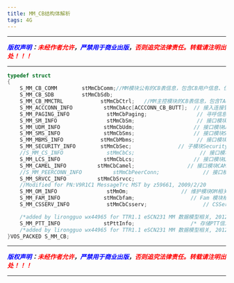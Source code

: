 ```yaml
---
title: MM_CB结构体解析
tags: 4G
---
```


------

***<font color=blue>版权声明</font>：<font color=red>未经作者允许</font>，<font color=blue>严禁用于商业出版</font>，<font color=red>否则追究法律责任。转载请注明出处！！！</font>***

------

``` c
typedef struct
{	
	S_MM_CB_COMM		stMmCbComm;//MM模块公有的CB表信息，包含CB用户信息、位置信息，缓存机制等。n
	S_MM_CB_SDB			stMmCbSdb;
	S_MM_CB_MMCTRL			  stMmCbCtrl;   //MM主控模块的CB表信息，包含TAU/DETACH/ATTACH等流程信息?
	S_MM_ACCCONN_INFO		   stMmCbAcc[ACCCONN_CB_BUTT];  // 接入连接管理信息/
	S_MM_PAGING_INFO			stMmCbPaging;				 // 寻呼信息
	S_MM_SM_INFO				stMmCbSm;					 // 接口模块SM相关信息保存: SmCbIdx, SmSdbIdx
	S_MM_UDM_INFO			   stMmCbUdm;					// 接口模块UDM相关信息保存 
	S_MM_SMS_INFO			   stMmCbSms;					// 接口模块SMS相关信息保存 
	S_MM_MBMS_INFO			  stMmCbMbms;					 // 接口模块MBMS相关信息保存S
	S_MM_SECURITY_INFO		  stMmCbSec;			   // 子模块Security相关信息保存C
	//S_MM_CS_INFO				stMmCbCs;					  // 接口模块BSSAP+相关信息保存C
	S_MM_LCS_INFO			   stMmCbLcs;					// 接口模块LCS相关信息保存?
	S_MM_CAMEL_INFO			 stMmCbCamel;				  // 接口模块CAMEL相关信息保存?
	//S_MM_PEERCONN_INFO		  stMmCbPeerConn;			   // 接口模块GTPC相关信息保存?
	S_MM_SRVCC_INFO			 stMmCbSrvcc;
	//Modified for PN:V9R1C1 MessageTrc MST by z59661, 2009/2/20
	S_MM_OM_INFO				stMmOm;					// 维护模块OM相关信息保存
	S_MM_FAM_INFO			   stMmCbfam;				   // Fam 模块相关信息保存
	S_MM_CSSERV_INFO			stMmCbCsserv;				   // CSServ子模块相关信息保存

	/*added by lirongguo wx44965 for TTR1.1 eSCN231 MM 数据模型相关, 2012-7-4, begin*/
	S_MM_PTT_INFO			   stPttInfo;				   /* 存储PTT信息 */
	/*added by lirongguo wx44965 for TTR1.1 eSCN231 MM 数据模型相关, 2012-7-4, end*/   
}VOS_PACKED S_MM_CB;
```


------

***<font color=blue>版权声明</font>：<font color=red>未经作者允许</font>，<font color=blue>严禁用于商业出版</font>，<font color=red>否则追究法律责任。转载请注明出处！！！</font>***

------
